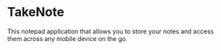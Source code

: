 # TakeNote

This notepad application that allows you to store your notes and access them across any mobile device on the go.